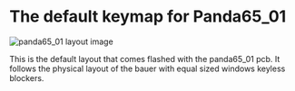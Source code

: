 # The default keymap for Panda65_01

![panda65_01 layout image](https://i.imgur.com/fPBUDMT.png)

This is the default layout that comes flashed with the panda65_01 pcb.  It follows the physical layout of the bauer with equal sized windows keyless blockers.